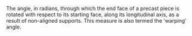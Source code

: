 The angle, in radians, through which the end face of a precast piece is rotated with respect to its starting face, along its longitudinal axis, as a result of non-aligned supports. This measure is also termed the ‘warping’ angle.